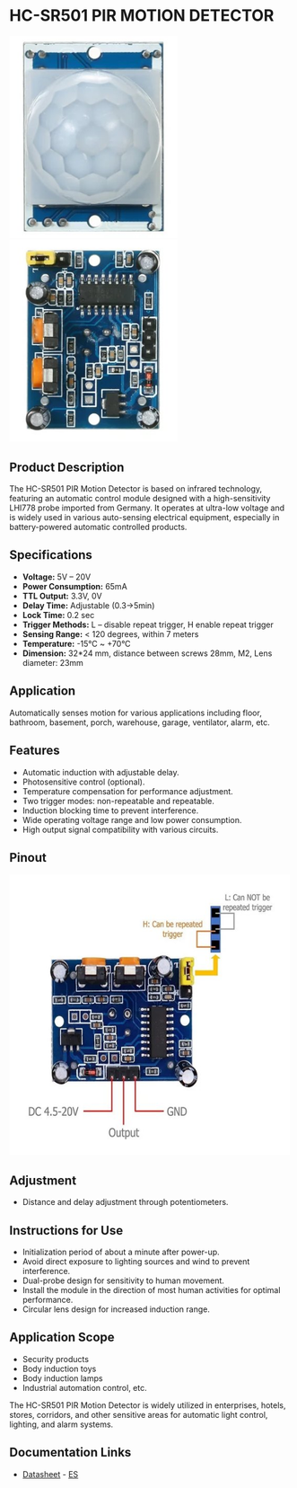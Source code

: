 # HC-SR501 PIR MOTION DETECTOR

[<img src="pictures/HC-SR501-front.jpg" width="300" alt="Front"/>](pictures/HC-SR501-front.jpg)
[<img src="pictures/HC-SR501-back.jpg" width="300" alt="Back"/>](pictures/HC-SR501-back.jpg)

## Product Description
The HC-SR501 PIR Motion Detector is based on infrared technology, featuring an automatic control module designed with a high-sensitivity LHI778 probe imported from Germany. It operates at ultra-low voltage and is widely used in various auto-sensing electrical equipment, especially in battery-powered automatic controlled products.

## Specifications
- **Voltage:** 5V – 20V
- **Power Consumption:** 65mA
- **TTL Output:** 3.3V, 0V
- **Delay Time:** Adjustable (0.3->5min)
- **Lock Time:** 0.2 sec
- **Trigger Methods:** L – disable repeat trigger, H enable repeat trigger
- **Sensing Range:** < 120 degrees, within 7 meters
- **Temperature:** -15°C ~ +70°C
- **Dimension:** 32*24 mm, distance between screws 28mm, M2, Lens diameter: 23mm

## Application
Automatically senses motion for various applications including floor, bathroom, basement, porch, warehouse, garage, ventilator, alarm, etc.

## Features
- Automatic induction with adjustable delay.
- Photosensitive control (optional).
- Temperature compensation for performance adjustment.
- Two trigger modes: non-repeatable and repeatable.
- Induction blocking time to prevent interference.
- Wide operating voltage range and low power consumption.
- High output signal compatibility with various circuits.

## Pinout
[<img src="schemas/HC-SR501-pinout.jpg" width="500" alt="Pinout"/>](schemas/HC-SR501-pinout.jpg)

## Adjustment
- Distance and delay adjustment through potentiometers.

## Instructions for Use
- Initialization period of about a minute after power-up.
- Avoid direct exposure to lighting sources and wind to prevent interference.
- Dual-probe design for sensitivity to human movement.
- Install the module in the direction of most human activities for optimal performance.
- Circular lens design for increased induction range.

## Application Scope
- Security products
- Body induction toys
- Body induction lamps
- Industrial automation control, etc.

The HC-SR501 PIR Motion Detector is widely utilized in enterprises, hotels, stores, corridors, and other sensitive areas for automatic light control, lighting, and alarm systems.

## Documentation Links
- [Datasheet](pdf/HC-SR501-datasheet.pdf) - [ES](pdf/HC-SR501-datasheet-ES.pdf)